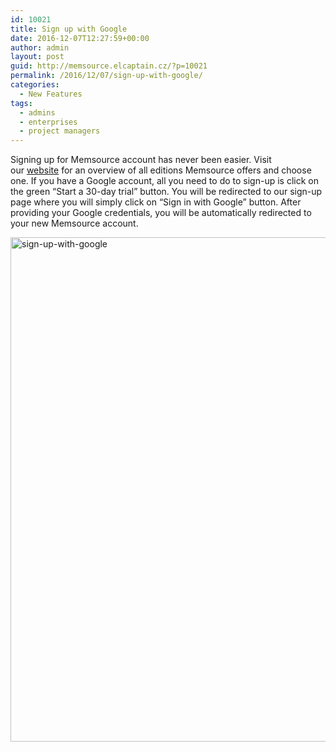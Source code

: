 ```yaml
---
id: 10021
title: Sign up with Google
date: 2016-12-07T12:27:59+00:00
author: admin
layout: post
guid: http://memsource.elcaptain.cz/?p=10021
permalink: /2016/12/07/sign-up-with-google/
categories:
  - New Features
tags:
  - admins
  - enterprises
  - project managers
---
```

Signing up for Memsource account has never been easier. Visit our [website](http://www.memsource.com/pricing/) for an overview of all editions Memsource offers and choose one. If you have a Google account, all you need to do to sign-up is click on the green &#8220;Start a 30-day trial&#8221; button. You will be redirected to our sign-up page where you will simply click on &#8220;Sign in with Google&#8221; button. After providing your Google credentials, you will be automatically redirected to your new Memsource account.

[<img class="alignnone wp-image-10023 size-full" src="http://www.memsource.com/wp-content/uploads/2016/12/Sign-up-with-Google.png" alt="sign-up-with-google" width="636" height="807" data-id="10023" />](http://www.memsource.com/wp-content/uploads/2016/12/Sign-up-with-Google.png)